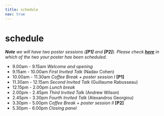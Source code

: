 ```yaml
---
title: schedule
nav: true
---
```


# schedule

*<b>Note</b> we will have two poster sessions (<b>[P1]</b> and <b>[P2]</b>). Please check [<b>here</b>](https://april-tools.github.io/colorai/accepted.html) in which of the two your poster has been scheduled.*


-  9.00am -  9.15am *Welcome and opening*
-  9.15am - 10.00am *First Invited Talk* (Nadav Cohen)
- 10.00am - 11.30am *Coffee Break + poster session I* <b>[P1]</b>
- 11.30am - 12.15am *Second Invited Talk*  (Guillaume Rabusseau)
- 12.15pm -  2.00pm *Lunch break*
-  2.00pm -  2.45pm *Third Invited Talk* (Andrew Wilson)
-  2.45pm -  3.30pm *Fourth Invited Talk* (Alexandros Georgiou)
-  3.30pm -  5.00pm *Coffee Break + poster session II* <b>[P2]</b>
-  5.30pm -  6.00pm *Closing panel*